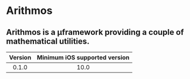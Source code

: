 # Arithmos

## Arithmos is a µframework providing a couple of mathematical utilities. 

| Version | Minimum iOS supported version |
|:-------:|:-----------------------------:|
| 0.1.0 | 10.0 |
